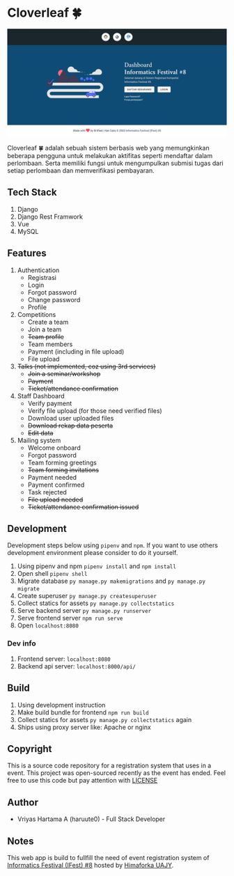 # Cloverleaf 🍀

![Screenshoot](./screenshoot.png)

Cloverleaf 🍀 adalah sebuah sistem berbasis web yang memungkinkan beberapa pengguna untuk melakukan aktifitas seperti mendaftar dalam perlombaan. Serta memiliki fungsi untuk mengumpulkan submisi tugas dari setiap perlombaan dan memverifikasi pembayaran.

## Tech Stack
1. Django
2. Django Rest Framwork
3. Vue
4. MySQL

## Features
1. Authentication
    - Registrasi
    - Login
    - Forgot password
    - Change password
    - Profile
2. Competitions
    - Create a team
    - Join a team
    - ~~Team profile~~
    - Team members
    - Payment (including in file upload)
    - File upload
3. ~~Talks (not implemented, coz using 3rd services)~~
    - ~~Join a seminar/workshop~~
    - ~~Payment~~
    - ~~Ticket/attendance confirmation~~
4. Staff Dashboard
    - Verify payment
    - Verify file upload (for those need verified files)
    - Download user uploaded files
    - ~~Download rekap data peserta~~
    - ~~Edit data~~
5. Mailing system
    - Welcome onboard
    - Forgot password
    - Team forming greetings
    - ~~Team forming invitations~~
    - Payment needed
    - Payment confirmed
    - Task rejected
    - ~~File upload needed~~
    - ~~Ticket/attendance confirmation issued~~

## Development

Development steps below using `pipenv` and `npm`. If you want to use others development environment please consider to do it yourself.

1. Using pipenv and npm `pipenv install` and `npm install`
2. Open shell `pipenv shell`
3. Migrate database `py manage.py makemigrations` and `py manage.py migrate`
4. Create superuser `py manage.py createsuperuser`
5. Collect statics for assets `py manage.py collectstatics`
6. Serve backend server `py manage.py runserver`
7. Serve frontend server `npm run serve`
8. Open `localhost:8080`

### Dev info
1. Frontend server: `localhost:8080`
2. Backend api server: `localhost:8000/api/`

## Build
1. Using development instruction
2. Make build bundle for frontend `npm run build`
3. Collect statics for assets `py manage.py collectstatics` again
4. Ships using proxy server like: Apache or nginx

## Copyright

This is a source code repository for a registration system that uses in a event. This project was open-sourced recently as the event has ended. Feel free to use this code but pay attention with [LICENSE](LICENSE)

## Author
- Vriyas Hartama A (haruute0) - Full Stack Developer

## Notes
This web app is build to fullfill the need of event registration system of [Informatics Festival (IFest) #8](https://ifest-uajy.com/) hosted by [Himaforka UAJY](https://himaforka-uajy.org).

